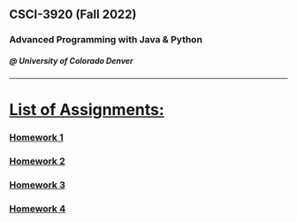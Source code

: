 ## CSCI-3920 (Fall 2022)
### Advanced Programming with Java &amp; Python
##### @ University of Colorado Denver
---

# <ins>List of Assignments:</ins>

<h3>
<a href="https://github.com/a-burlacu/CSCI-3920/tree/main/Hwk1"> Homework 1 </a>
</h3>
<h3>
<a href="https://github.com/a-burlacu/CSCI-3920/tree/main/Hwk2"> Homework 2 </a>
</h3>
<h3>
<a href="https://github.com/a-burlacu/CSCI-3920/tree/main/Hwk3"> Homework 3 </a>
</h3>
<h3>
<a href="https://github.com/a-burlacu/CSCI-3920/tree/main/Hwk4"> Homework 4 </a>
</h3>



